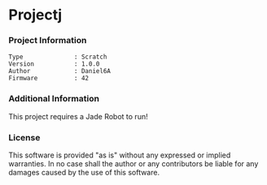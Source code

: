 Projectj
================



### Project Information
```
Type              : Scratch
Version           : 1.0.0
Author            : Daniel6A
Firmware          : 42
```

### Additional Information
This project requires a Jade Robot to run!

### License
This software is provided "as is" without any expressed or implied warranties.  In no case shall the author or any contributors be liable for any damages caused by the use of this software.

